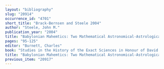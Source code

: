 ```yaml
---
layout: "bibliography"
slug: "20914"
occurrence_id: "4701"
short_title: "Brack-Bernsen and Steele 2004"
author: "Steele, John M."
publication_year: "2004"
title: "Babylonian Mahemtics: Two Mathematical Astronomical-Astrological Texts"
pages: "95-125"
editor: "Burnett, Charles"
book: "Studies in the History of the Exact Sciences in Honour of David Pingree (Leiden and Boston)"
title: "Babylonian Mahemtics: Two Mathematical Astronomical-Astrological Texts"
previous_item: "20917"
---
```

